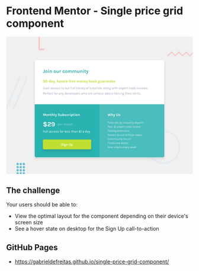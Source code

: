 # Frontend Mentor - Single price grid component

![Design preview for the Single price grid component coding challenge](./design/desktop-preview.jpg)

## The challenge

Your users should be able to:

- View the optimal layout for the component depending on their device's screen size
- See a hover state on desktop for the Sign Up call-to-action

## GitHub Pages 
- https://gabrieldefreitas.github.io/single-price-grid-component/
